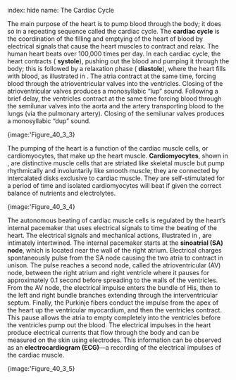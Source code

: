 index: hide
name: The Cardiac Cycle

The main purpose of the heart is to pump blood through the body; it does so in a repeating sequence called the cardiac cycle. The  **cardiac cycle** is the coordination of the filling and emptying of the heart of blood by electrical signals that cause the heart muscles to contract and relax. The human heart beats over 100,000 times per day. In each cardiac cycle, the heart contracts ( **systole**), pushing out the blood and pumping it through the body; this is followed by a relaxation phase ( **diastole**), where the heart fills with blood, as illustrated in . The atria contract at the same time, forcing blood through the atrioventricular valves into the ventricles. Closing of the atrioventricular valves produces a monosyllabic “lup” sound. Following a brief delay, the ventricles contract at the same time forcing blood through the semilunar valves into the aorta and the artery transporting blood to the lungs (via the pulmonary artery). Closing of the semilunar valves produces a monosyllabic “dup” sound.


{image:'Figure_40_3_3}
        

The pumping of the heart is a function of the cardiac muscle cells, or cardiomyocytes, that make up the heart muscle.  **Cardiomyocytes**, shown in , are distinctive muscle cells that are striated like skeletal muscle but pump rhythmically and involuntarily like smooth muscle; they are connected by intercalated disks exclusive to cardiac muscle. They are self-stimulated for a period of time and isolated cardiomyocytes will beat if given the correct balance of nutrients and electrolytes.


{image:'Figure_40_3_4}
        

The autonomous beating of cardiac muscle cells is regulated by the heart’s internal pacemaker that uses electrical signals to time the beating of the heart. The electrical signals and mechanical actions, illustrated in , are intimately intertwined. The internal pacemaker starts at the  **sinoatrial (SA) node**, which is located near the wall of the right atrium. Electrical charges spontaneously pulse from the SA node causing the two atria to contract in unison. The pulse reaches a second node, called the atrioventricular (AV) node, between the right atrium and right ventricle where it pauses for approximately 0.1 second before spreading to the walls of the ventricles. From the AV node, the electrical impulse enters the bundle of His, then to the left and right bundle branches extending through the interventricular septum. Finally, the Purkinje fibers conduct the impulse from the apex of the heart up the ventricular myocardium, and then the ventricles contract. This pause allows the atria to empty completely into the ventricles before the ventricles pump out the blood. The electrical impulses in the heart produce electrical currents that flow through the body and can be measured on the skin using electrodes. This information can be observed as an  **electrocardiogram (ECG)**—a recording of the electrical impulses of the cardiac muscle.


{image:'Figure_40_3_5}
        
